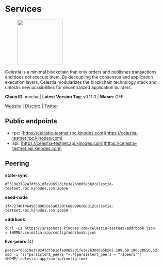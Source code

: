 # Services

<figure><img src="https://raw.githubusercontent.com/kj89/testnet_manuals/main/pingpub/logos/celestia.png" width="150" alt=""><figcaption></figcaption></figure>

Celestia is a minimal blockchain that only orders and publishes transactions and  does not execute them. By decoupling the consensus and application execution layers,  Celestia modularizes the blockchain technology stack and unlocks new possibilities  for decentralized application builders.

**Chain ID**: mocha | **Latest Version Tag**: v0.11.0 | **Wasm**: OFF

[Website](https://celestia.org) | [Discord](https://discord.gg/celestiacommunity) | [Twitter](https://twitter.com/CelestiaOrg)


## Public endpoints

* rpc: [https://celestia-testnet.rpc.kjnodes.com](https://celestia-testnet.rpc.kjnodes.com)
* api: [https://celestia-testnet.api.kjnodes.com](https://celestia-testnet.api.kjnodes.com)

## Peering

**state-sync**

```
d5519e378247dfb61dfe90652d1fe3e2b3005a5b@celestia-testnet.rpc.kjnodes.com:20656
```

**seed-node**

```
3f472746f46493309650e5a033076689996c8881@celestia-testnet.rpc.kjnodes.com:20659
```

**addrbook**
```
curl -Ls https://snapshots.kjnodes.com/celestia-testnet/addrbook.json > $HOME/.celestia-app/config/addrbook.json
```

**live-peers** (4)
```
peers="d5519e378247dfb61dfe90652d1fe3e2b3005a5b@65.109.68.190:20656,5273f0deefa5f9c2d0a3bbf70840bb44c65d835c@80.190.129.50:49656,f3cb453d959059440c3abe2bb07a692b3f77e5a0@135.181.248.87:20656,70a4fcccfc02c8fc0172dd97def0e9d597ffa343@38.242.128.250:26656"
sed -i 's|^persistent_peers *=.*|persistent_peers = "'$peers'"|' $HOME/.celestia-app/config/config.toml
```
